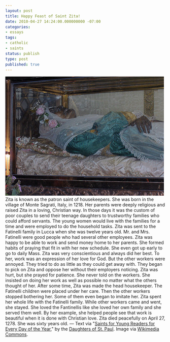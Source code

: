 ```yaml
---
layout: post
title: Happy Feast of Saint Zita!
date: 2010-04-27 14:24:00.000000000 -07:00
categories:
- essays
tags:
- catholic
- saints
status: publish
type: post
published: true
---
```

<img src="/assets/tumblr_l1k7zcWwpg1qz9pwk.jpg" alt="Saint Zita" style="float: right; margin-left: 1em;" /> Zita is known as the patron saint of housekeepers. She was born in the village of Monte Sagrati, Italy, in 1218. Her parents were deeply religious and raised Zita in a loving, Christian way. In those days it was the custom of poor couples to send their teenage daughters to trustworthy families who could afford servants. The young women would live with the families for a time and were employed to do the household tasks. Zita was sent to the Fatinelli family in Lucca when she was twelve years old. Mr. and Mrs. Fatinelli were good people who had several other employees. Zita was happy to be able to work and send money home to her parents. She formed habits of praying that fit in with her new schedule. She even got up early to go to daily Mass. Zita was very conscientious and always did her best. To her, work was an expression of her love for God. But the other workers were annoyed. They tried to do as little as they could get away with. They began to pick on Zita and oppose her without their employers noticing. Zita was hurt, but she prayed for patience. She never told on the workers. She insisted on doing her work as well as possible no matter what the others thought of her. After some time, Zita was made the head housekeeper. The Fatinelli children were placed under her care. Then the other workers stopped bothering her. Some of them even began to imitate her. Zita spent her whole life with the Fatinelli family. While other workers came and went, she stayed. She loved the Fantinellis like she loved her own family and she served them well. By her example, she helped people see that work is beautiful when it is done with Christian love. Zita died peacefully on April 27, 1278. She was sixty years old.
&mdash; Text via "[Saints for Young Readers for Every Day of the Year](http://jclubcatholic.org/stories/saints_april.php#26)," by the [Daughters of St. Paul](http://www.daughtersofstpaul.com/). Image via [Wikimedia Commons](http://commons.wikimedia.org/wiki/File:Lucca.San_Frediano17.JPG).
